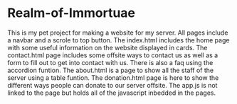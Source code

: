 # Realm-of-Immortuae
This is my pet project for making a website for my server. All pages include a navbar and a scrole to top button.
The index.html includes the home page with some useful information on the website displayed in cards.
The contact.html page includes some offsite ways to contact us as well as a form to fill out to get into contact with us. There is also a faq using the accordion funtion.
The about.html is a page to show all the staff of the server using a table funtion.
The donation.html page is here to show the different ways people can donate to our server offsite.
The app.js is not linked to the page but holds all of the javascript inbedded in the pages.
